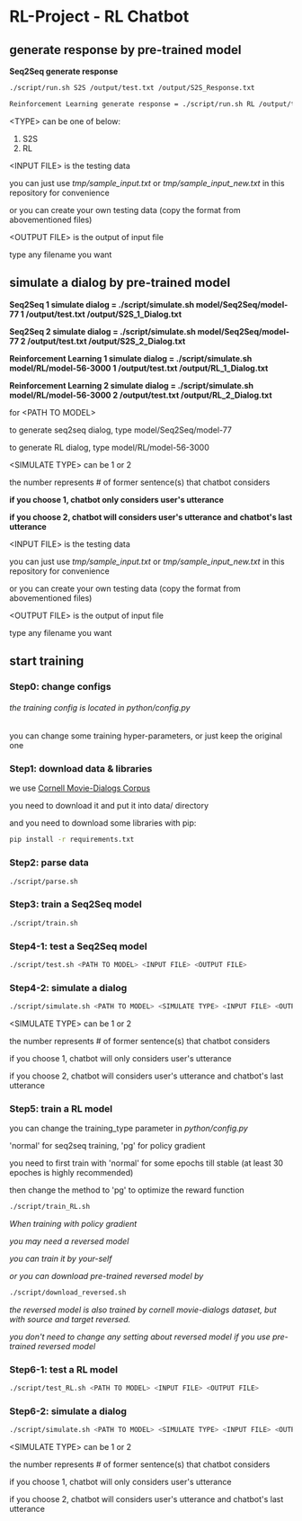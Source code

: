 # RL-Project - RL Chatbot

## generate response by pre-trained model

__Seq2Seq generate response__
```bash
./script/run.sh S2S /output/test.txt /output/S2S_Response.txt
```
```bash
Reinforcement Learning generate response = ./script/run.sh RL /output/test.txt /output/RL_Response.txt__
```
\<TYPE\> can be one of below:
1. S2S
2. RL

\<INPUT FILE\> is the testing data

you can just use *tmp/sample_input.txt* or *tmp/sample_input_new.txt* in this repository for convenience

or you can create your own testing data (copy the format from abovementioned files)

\<OUTPUT FILE\> is the output of input file

type any filename you want

## simulate a dialog by pre-trained model

__Seq2Seq 1 simulate dialog = ./script/simulate.sh model/Seq2Seq/model-77 1 /output/test.txt /output/S2S_1_Dialog.txt__

__Seq2Seq 2 simulate dialog = ./script/simulate.sh model/Seq2Seq/model-77 2 /output/test.txt /output/S2S_2_Dialog.txt__

__Reinforcement Learning 1 simulate dialog = ./script/simulate.sh model/RL/model-56-3000 1 /output/test.txt /output/RL_1_Dialog.txt__

__Reinforcement Learning 2 simulate dialog = ./script/simulate.sh model/RL/model-56-3000 2 /output/test.txt /output/RL_2_Dialog.txt__

for \<PATH TO MODEL\>

to generate seq2seq dialog, type model/Seq2Seq/model-77

to generate RL dialog, type model/RL/model-56-3000

\<SIMULATE TYPE\> can be 1 or 2

the number represents # of former sentence(s) that chatbot considers

__if you choose 1, chatbot only considers user's utterance__

__if you choose 2, chatbot will considers user's utterance and chatbot's last utterance__

\<INPUT FILE\> is the testing data

you can just use *tmp/sample_input.txt* or *tmp/sample_input_new.txt* in this repository for convenience

or you can create your own testing data (copy the format from abovementioned files)

\<OUTPUT FILE\> is the output of input file

type any filename you want

## start training
### Step0: change configs
###### the training config is located in *python/config.py*

you can change some training hyper-parameters, or just keep the original one

### Step1: download data & libraries
we use [Cornell Movie-Dialogs Corpus](https://www.cs.cornell.edu/~cristian/Cornell_Movie-Dialogs_Corpus.html)

you need to download it and put it into data/ directory

and you need to download some libraries with pip:
```bash
pip install -r requirements.txt
```

### Step2: parse data
```bash
./script/parse.sh
```

### Step3: train a Seq2Seq model
```bash
./script/train.sh
```

### Step4-1: test a Seq2Seq model
```bash
./script/test.sh <PATH TO MODEL> <INPUT FILE> <OUTPUT FILE>
```

### Step4-2: simulate a dialog
```bash
./script/simulate.sh <PATH TO MODEL> <SIMULATE TYPE> <INPUT FILE> <OUTPUT FILE>
```
\<SIMULATE TYPE\> can be 1 or 2

the number represents # of former sentence(s) that chatbot considers

if you choose 1, chatbot will only considers user's utterance

if you choose 2, chatbot will considers user's utterance and chatbot's last utterance

### Step5: train a RL model
you can change the training_type parameter in *python/config.py*

'normal' for seq2seq training, 'pg' for policy gradient

you need to first train with 'normal' for some epochs till stable (at least 30 epoches is highly recommended)

then change the method to 'pg' to optimize the reward function

```bash
./script/train_RL.sh
```

*When training with policy gradient*

*you may need a reversed model*

*you can train it by your-self*

*or you can download pre-trained reversed model by*
```bash
./script/download_reversed.sh
```
*the reversed model is also trained by cornell movie-dialogs dataset, but with source and target reversed.*

*you don't need to change any setting about reversed model if you use pre-trained reversed model*

### Step6-1: test a RL model
```bash
./script/test_RL.sh <PATH TO MODEL> <INPUT FILE> <OUTPUT FILE>
```

### Step6-2: simulate a dialog
```bash
./script/simulate.sh <PATH TO MODEL> <SIMULATE TYPE> <INPUT FILE> <OUTPUT FILE>
```
\<SIMULATE TYPE\> can be 1 or 2

the number represents # of former sentence(s) that chatbot considers

if you choose 1, chatbot will only considers user's utterance

if you choose 2, chatbot will considers user's utterance and chatbot's last utterance
